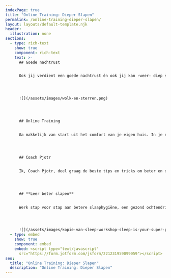 ```yaml
---
indexPage: true
title: "Online Training: Dieper Slapen"
permalink: /online-training-dieper-slapen/
layout: layouts/default-template.njk
header:
  illustration: none
sections:
  - type: rich-text
    show: true
    component: rich-text
    text: >-
      ## Goede nachtrust


      Ook jij verdient een goede nachtrust én ook jij kan -weer- diep slapen. Maak een einde aan slapeloze nachten én begin de dag weer met energie. 




      ![](/assets/images/wolk-en-sterren.png)




      ## Online Training


      Ga makkelijk van start uit het comfort van je eigen huis. In je eigen leeromgeving kan je op je eigen tempo stappen maken. 




      ## Coach Pjotr


      Ik, Coach Pjotr, deel graag de beste tips en tricks om beter en dieper te slapen. Je ontvangt iedere dag een nieuwe video met tips die jij direct kan toepassen. 




      ## **Leer beter slapen**


      Werk stap voor stap aan betere slaaphygiëne, een gezond ochtendritueel én creëer je eigen droombed.   




      ![](/assets/images/kopie-van-sleep-workshop-sleep-is-your-super-poer-presentatie-169-.png)
  - type: embed
    show: true
    component: embed
    embed: <script type="text/javascript"
      src="https://form.jotform.com/jsform/221231959099059"></script>
seo:
  title: "Online Training: Dieper Slapen"
  description: "Online Training: Dieper Slapen"
---
```

